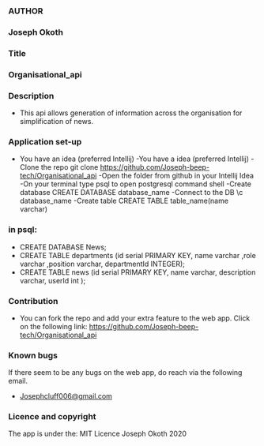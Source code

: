 ### **AUTHOR**
### **Joseph Okoth**

### **Title**

### **Organisational_api**

### **Description**

* This api allows generation of information across the organisation for simplification of news.

### **Application set-up**

* You have an idea (preferred Intellij) -You have a idea (preferred Intellij) -Clone the repo git clone https://github.com/Joseph-beep-tech/Organisational_api -Open the folder from github in your Intellij Idea -On your terminal type psql to open postgresql command shell -Create database CREATE DATABASE database_name -Connect to the DB \c database_name -Create table CREATE TABLE table_name(name varchar)

### **in psql:**

* CREATE DATABASE News;
* CREATE TABLE departments (id serial PRIMARY KEY, name varchar ,role varchar ,position varchar, departmentId INTEGER);
* CREATE TABLE news (id serial PRIMARY KEY, name varchar, description varchar, userId int );

### **Contribution**
* You can fork the repo and add your extra feature to the web app.
Click on the following link:
https://github.com/Joseph-beep-tech/Organisational_api

### **Known bugs**
If there seem to be any bugs on the web app, do reach via the following email.
* Josephcluff006@gmail.com

### **Licence and copyright**
The app is under the: MIT Licence Joseph Okoth 2020 

